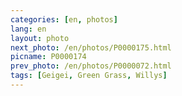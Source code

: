 ```yaml
---
categories: [en, photos]
lang: en
layout: photo
next_photo: /en/photos/P0000175.html
picname: P0000174
prev_photo: /en/photos/P0000072.html
tags: [Geigei, Green Grass, Willys]
---
```

